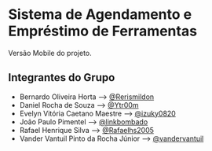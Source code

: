 # Sistema de Agendamento e Empréstimo de Ferramentas 
Versão Mobile do projeto.
## Integrantes do Grupo ##
* Bernardo Oliveira Horta --> [@Rerismildon](https://github.com/Rerismildon)
* Daniel Rocha de Souza --> [@Ytr00m](https://github.com/ytr00m)
* Evelyn Vitória Caetano Maestre --> [@izuky0820](https://github.com/izuky0820)
* João Paulo Pimentel --> [@linkbombado](https://github.com/linkbombado)
* Rafael Henrique Silva --> [@Rafaelhs2005](https://github.com/Rafaelhs2005)
* Vander Vantuil Pinto da Rocha Júnior --> [@vandervantuil](https://github.com/vandervantuil)
